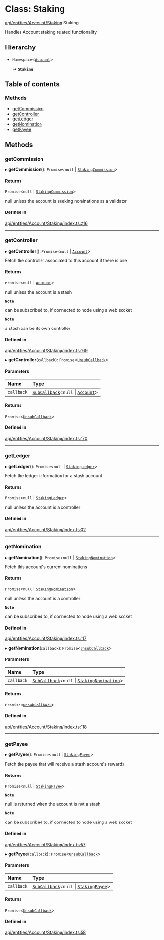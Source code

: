 # Class: Staking

[api/entities/Account/Staking](../wiki/api.entities.Account.Staking).Staking

Handles Account staking related functionality

## Hierarchy

- `Namespace`\<[`Account`](../wiki/api.entities.Account.Account)\>

  ↳ **`Staking`**

## Table of contents

### Methods

- [getCommission](../wiki/api.entities.Account.Staking.Staking#getcommission)
- [getController](../wiki/api.entities.Account.Staking.Staking#getcontroller)
- [getLedger](../wiki/api.entities.Account.Staking.Staking#getledger)
- [getNomination](../wiki/api.entities.Account.Staking.Staking#getnomination)
- [getPayee](../wiki/api.entities.Account.Staking.Staking#getpayee)

## Methods

### getCommission

▸ **getCommission**(): `Promise`\<``null`` \| [`StakingCommission`](../wiki/api.entities.Account.types.StakingCommission)\>

#### Returns

`Promise`\<``null`` \| [`StakingCommission`](../wiki/api.entities.Account.types.StakingCommission)\>

null unless the account is seeking nominations as a validator

#### Defined in

[api/entities/Account/Staking/index.ts:216](https://github.com/PolymeshAssociation/polymesh-sdk/blob/f8a937f04/src/api/entities/Account/Staking/index.ts#L216)

___

### getController

▸ **getController**(): `Promise`\<``null`` \| [`Account`](../wiki/api.entities.Account.Account)\>

Fetch the controller associated to this account if there is one

#### Returns

`Promise`\<``null`` \| [`Account`](../wiki/api.entities.Account.Account)\>

null unless the account is a stash

**`Note`**

can be subscribed to, if connected to node using a web socket

**`Note`**

a stash can be its own controller

#### Defined in

[api/entities/Account/Staking/index.ts:169](https://github.com/PolymeshAssociation/polymesh-sdk/blob/f8a937f04/src/api/entities/Account/Staking/index.ts#L169)

▸ **getController**(`callback`): `Promise`\<[`UnsubCallback`](../wiki/api.entities.types#unsubcallback)\>

#### Parameters

| Name | Type |
| :------ | :------ |
| `callback` | [`SubCallback`](../wiki/api.entities.types#subcallback)\<``null`` \| [`Account`](../wiki/api.entities.Account.Account)\> |

#### Returns

`Promise`\<[`UnsubCallback`](../wiki/api.entities.types#unsubcallback)\>

#### Defined in

[api/entities/Account/Staking/index.ts:170](https://github.com/PolymeshAssociation/polymesh-sdk/blob/f8a937f04/src/api/entities/Account/Staking/index.ts#L170)

___

### getLedger

▸ **getLedger**(): `Promise`\<``null`` \| [`StakingLedger`](../wiki/api.entities.Account.types.StakingLedger)\>

Fetch the ledger information for a stash account

#### Returns

`Promise`\<``null`` \| [`StakingLedger`](../wiki/api.entities.Account.types.StakingLedger)\>

null unless the account is a controller

#### Defined in

[api/entities/Account/Staking/index.ts:32](https://github.com/PolymeshAssociation/polymesh-sdk/blob/f8a937f04/src/api/entities/Account/Staking/index.ts#L32)

___

### getNomination

▸ **getNomination**(): `Promise`\<``null`` \| [`StakingNomination`](../wiki/api.entities.Account.types.StakingNomination)\>

Fetch this account's current nominations

#### Returns

`Promise`\<``null`` \| [`StakingNomination`](../wiki/api.entities.Account.types.StakingNomination)\>

null unless the account is a controller

**`Note`**

can be subscribed to, if connected to node using a web socket

#### Defined in

[api/entities/Account/Staking/index.ts:117](https://github.com/PolymeshAssociation/polymesh-sdk/blob/f8a937f04/src/api/entities/Account/Staking/index.ts#L117)

▸ **getNomination**(`callback`): `Promise`\<[`UnsubCallback`](../wiki/api.entities.types#unsubcallback)\>

#### Parameters

| Name | Type |
| :------ | :------ |
| `callback` | [`SubCallback`](../wiki/api.entities.types#subcallback)\<``null`` \| [`StakingNomination`](../wiki/api.entities.Account.types.StakingNomination)\> |

#### Returns

`Promise`\<[`UnsubCallback`](../wiki/api.entities.types#unsubcallback)\>

#### Defined in

[api/entities/Account/Staking/index.ts:118](https://github.com/PolymeshAssociation/polymesh-sdk/blob/f8a937f04/src/api/entities/Account/Staking/index.ts#L118)

___

### getPayee

▸ **getPayee**(): `Promise`\<``null`` \| [`StakingPayee`](../wiki/api.entities.Account.types.StakingPayee)\>

Fetch the payee that will receive a stash account's rewards

#### Returns

`Promise`\<``null`` \| [`StakingPayee`](../wiki/api.entities.Account.types.StakingPayee)\>

**`Note`**

null is returned when the account is not a stash

**`Note`**

can be subscribed to, if connected to node using a web socket

#### Defined in

[api/entities/Account/Staking/index.ts:57](https://github.com/PolymeshAssociation/polymesh-sdk/blob/f8a937f04/src/api/entities/Account/Staking/index.ts#L57)

▸ **getPayee**(`callback`): `Promise`\<[`UnsubCallback`](../wiki/api.entities.types#unsubcallback)\>

#### Parameters

| Name | Type |
| :------ | :------ |
| `callback` | [`SubCallback`](../wiki/api.entities.types#subcallback)\<``null`` \| [`StakingPayee`](../wiki/api.entities.Account.types.StakingPayee)\> |

#### Returns

`Promise`\<[`UnsubCallback`](../wiki/api.entities.types#unsubcallback)\>

#### Defined in

[api/entities/Account/Staking/index.ts:58](https://github.com/PolymeshAssociation/polymesh-sdk/blob/f8a937f04/src/api/entities/Account/Staking/index.ts#L58)
